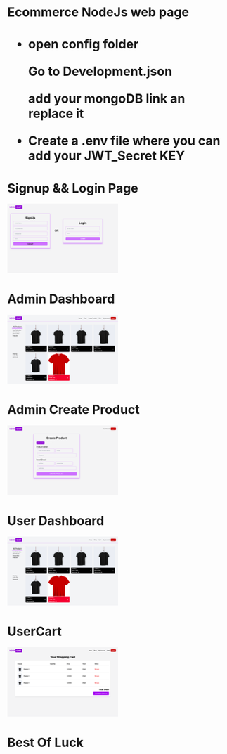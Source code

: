 <h1>Ecommerce NodeJs web page<h1>




<!-- mongoose -->

<ul>

<li>
    <p>open config folder<p>
    <p>Go to Development.json<p>
    <p>add your mongoDB link an replace it</p>
</li>
<li>
<p>Create a .env file where you can add your JWT_Secret KEY<p>
</li>

</ul>



<!--  -->
<h1>Signup && Login Page</h1>
<img src="/public/images//index_page.png" width="50%" height="50%">

<h1>Admin Dashboard</h1>
<img src="/public/images/admin_dashboard.png" width="50%" height="50%">


<h1>Admin Create Product</h1>
<img src="/public/images/admin-create-product.png" width="50%" height="50%">

<h1>User Dashboard</h1>
<img src="/public/images/user_dashboard.png" width="50%" height="50%">
<h1>UserCart</h1>
<img src="/public/images/userCart page.png" width="50%" height="50%">






<h1>Best Of Luck</h1>
